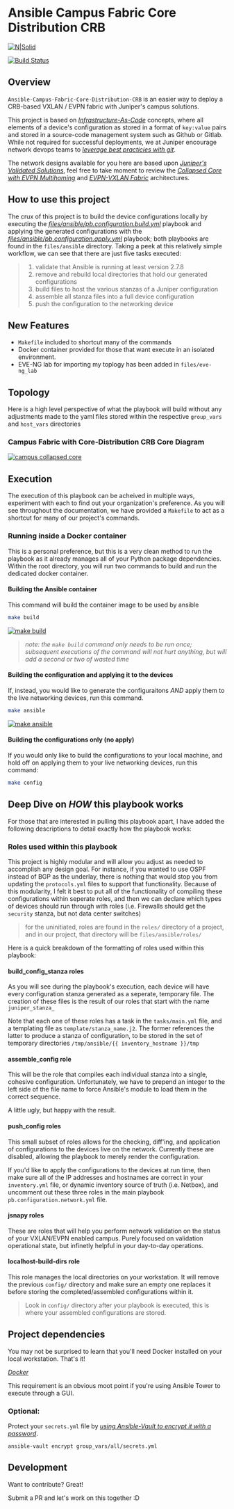 # Ansible Campus Fabric Core Distribution CRB

[![N|Solid](https://upload.wikimedia.org/wikipedia/commons/3/31/Juniper_Networks_logo.svg)](https://www.juniper.net/documentation/solutions/en_US/campus)

[![Build Status](https://travis-ci.org/packetferret/Ansible-Campus-Fabric-Core-Distribution-CRB.svg?branch=master)](https://travis-ci.org/packetferret/Ansible-Campus-Fabric-Core-Distribution-CRB)

## Overview

`Ansible-Campus-Fabric-Core-Distribution-CRB` is an easier way to deploy a CRB-based VXLAN / EVPN fabric with Juniper's campus solutions. 

This project is based on *[Infrastructure-As-Code](https://dev.to/fedekau/infrastructure-as-code-a-beginners-perspective-2l8k)* concepts, where all elements of a device's configuration as stored in a format of `key:value` pairs and stored in a source-code management system such as Github or Gitlab. While not required for successful deployments, we at Juniper encourage network devops teams to *[leverage best practicies with git](https://dev.to/bholmesdev/git-github-best-practices-for-teams-opinionated-28h7)*.

The network designs available for you here are based upon *[Juniper's Validated Solutions](https://www.juniper.net/documentation/solutions/en_US/campus)*, feel free to take moment to review the *[Collapsed Core with EVPN Multihoming](https://www.juniper.net/documentation/en_US/release-independent/nce/information-products/pathway-pages/nce/nce-182-evpn-collapsed-core-evpn-multihoming-campus-pwp.html)* and *[EVPN-VXLAN Fabric](https://www.juniper.net/documentation/en_US/release-independent/nce/information-products/pathway-pages/nce/nce-172-evpn-vxlan-campus.html)* architectures.

## How to use this project

The crux of this project is to build the device configurations locally by executing the *[files/ansible/pb.configuration.build.yml](files/ansible/pb.configuration.build.yml)* playbook and applying the generated configurations with the *[files/ansible/pb.configuration.apply.yml](files/ansible/pb.configuration.apply.yml)* playbook; both playbooks are found in the `files/ansible` directory. Taking a peek at this relatively simple workflow, we can see that there are just five tasks executed:

>1. validate that Ansible is running at least version 2.7.8
>2. remove and rebuild local directories that hold our generated configurations
>3. build files to host the various stanzas of a Juniper configuration 
>4. assemble all stanza files into a full device configuration
>5. push the configuration to the networking device

## New Features

- `Makefile` included to shortcut many of the commands
- Docker container provided for those that want execute in an isolated environment.
- EVE-NG lab for importing my toplogy has been added in `files/eve-ng_lab` 

## Topology

Here is a high level perspective of what the playbook will build without any adjustments made to the yaml files stored within the respective `group_vars` and `host_vars` directories

### Campus Fabric with Core-Distribution CRB Core Diagram

[![campus collapsed core](files/images/Ansible-Campus-Fabric-Core-Distribution-CRB.png)](files/images/Ansible-Campus-Fabric-Core-Distribution-CRB.png)


## Execution

The execution of this playbook can be acheived in multiple ways, experiment with each to find out your organization's preference. As you will see throughout the documentation, we have provided a `Makefile` to act as a shortcut for many of our project's commands.

### Running inside a Docker container

This is a personal preference, but this is a very clean method to run the playbook as it already manages all of your Python package dependencies. Within the root directory, you will run two commands to build and run the dedicated docker container.

#### Building the Ansible container

This command will build the container image to be used by ansible

```sh
make build
```

[![make build](files/images/make_build.gif)](files/images/make_build.gif)

> *note: the `make build` command only needs to be run once; subsequent executions of the command will not hurt anything, but will add a second or two of wasted time*

#### Building the configuration and applying it to the devices

If, instead, you would like to generate the configuraitons *AND* apply them to the live networking devices, run this command.

```sh
make ansible
```

[![make ansible](files/images/make_ansible.gif)](files/images/make_ansible.gif)

#### Building the configurations only (no apply)

If you would only like to build the configurations to your local machine, and hold off on applying them to your live networking devices, run this command:

```sh
make config
```

## Deep Dive on *HOW* this playbook works

For those that are interested in pulling this playbook apart, I have added the following descriptions to detail exactly how the playbook works:

### Roles used within this playbook

This project is highly modular and will allow you adjust as needed to accomplish any design goal. For instance, if you wanted to use OSPF instead of BGP as the underlay, there is nothing that would stop you from updating the `protocols.yml` files to support that functionality. Because of this modularity, I felt it best to put all of the functionality of compiling these configurations within seperate roles, and then we can declare which types of devices should run through with roles (i.e. Firewalls should get the `security` stanza, but not data center switches)

> for the uninitiated, roles are found in the `roles/` directory of a project, and in our project, that directory will be `files/ansible/roles/`

Here is a quick breakdown of the formatting of roles used within this playbook:

#### build_config_stanza roles

As you will see during the playbook's execution, each device will have every configuration stanza generated as a seperate, temporary file. The creation of these files is the result of our roles that start with the name `juniper_stanza_`

Note that each one of these roles has a task in the `tasks/main.yml` file, and a templating file as `template/stanza_name.j2`. The former references the latter to produce a stanza of configuration, to be stored in the set of temporary directories `/tmp/ansible/{{ inventory_hostname }}/tmp`

#### assemble_config role

This will be the role that compiles each individual stanza into a single, cohesive configuration. Unfortunately, we have to prepend an integer to the left side of the file name to force Ansible's module to load them in the correct sequence.

A little ugly, but happy with the result.

#### push_config roles

This small subset of roles allows for the checking, diff'ing, and application of configurations to the devices live on the network. Currently these are disabled, allowing the playbook to merely render the configuration.

If you'd like to apply the configurations to the devices at run time, then make sure all of the IP addresses and hostnames are correct in your `inventory.yml` file, or dynamic inventory source of truth (i.e. Netbox), and uncomment out these three roles in the main playbook `pb.configuration.network.yml` file.

#### jsnapy roles

These are roles that will help you perform network validation on the status of your VXLAN/EVPN enabled campus. Purely focused on validation operational state, but infinetly helpful in your day-to-day operations.

#### localhost-build-dirs role

This role manages the local directories on your workstation. It will remove the previous `config/` directory and make sure an empty one replaces it before storing the completed/assembled configurations within it.

> Look in `config/` directory after your playbook is executed, this is where your assembled configurations are stored.

## Project dependencies

You may not be surprised to learn that you'll need Docker installed on your local workstation. That's it!

*[Docker](https://docs.docker.com/get-docker/)*

This requirement is an obvious moot point if you're using Ansible Tower to execute through a GUI.

### Optional:

Protect your `secrets.yml` file by *[using Ansible-Vault to encrypt it with a password](https://docs.ansible.com/ansible/latest/user_guide/vault.html)*.

`ansible-vault encrypt group_vars/all/secrets.yml`

## Development

Want to contribute? Great!

Submit a PR and let's work on this together :D
